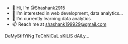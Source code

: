 - 👋 Hi, I’m @Shashank2915
- 👀 I’m interested in web development, data analytics...
- 🌱 I’m currently learning data analytics
- 📫 Reach me at shashank199929@gmail.com

DeMyStIfYiNg TeChNiCaL sKiLlS dAiLy...
